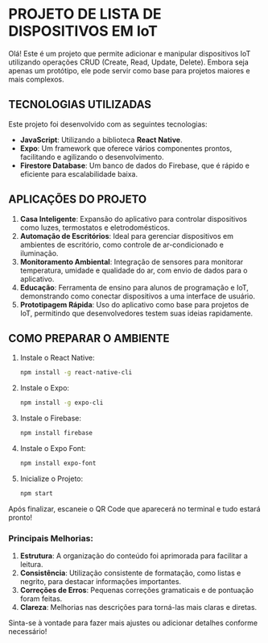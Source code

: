 # PROJETO DE LISTA DE DISPOSITIVOS EM IoT

Olá! Este é um projeto que permite adicionar e manipular dispositivos IoT utilizando operações CRUD (Create, Read, Update, Delete). Embora seja apenas um protótipo, ele pode servir como base para projetos maiores e mais complexos.

## TECNOLOGIAS UTILIZADAS

Este projeto foi desenvolvido com as seguintes tecnologias:

- **JavaScript**: Utilizando a biblioteca **React Native**.
- **Expo**: Um framework que oferece vários componentes prontos, facilitando e agilizando o desenvolvimento.
- **Firestore Database**: Um banco de dados do Firebase, que é rápido e eficiente para escalabilidade baixa.

## APLICAÇÕES DO PROJETO

1. **Casa Inteligente**: Expansão do aplicativo para controlar dispositivos como luzes, termostatos e eletrodomésticos.
2. **Automação de Escritórios**: Ideal para gerenciar dispositivos em ambientes de escritório, como controle de ar-condicionado e iluminação.
3. **Monitoramento Ambiental**: Integração de sensores para monitorar temperatura, umidade e qualidade do ar, com envio de dados para o aplicativo.
4. **Educação**: Ferramenta de ensino para alunos de programação e IoT, demonstrando como conectar dispositivos a uma interface de usuário.
5. **Prototipagem Rápida**: Uso do aplicativo como base para projetos de IoT, permitindo que desenvolvedores testem suas ideias rapidamente.

## COMO PREPARAR O AMBIENTE

1. Instale o React Native:
   ```bash
   npm install -g react-native-cli
2. Instale o Expo:
   ```bash
   npm install -g expo-cli
3. Instale o Firebase:
   ```bash
   npm install firebase
4. Instale o Expo Font:
   ```bash
   npm install expo-font
5. Inicialize o Projeto:
   ```bash
   npm start

Após finalizar, escaneie o QR Code que aparecerá no terminal e tudo estará pronto!


### Principais Melhorias:

1. **Estrutura**: A organização do conteúdo foi aprimorada para facilitar a leitura.
2. **Consistência**: Utilização consistente de formatação, como listas e negrito, para destacar informações importantes.
3. **Correções de Erros**: Pequenas correções gramaticais e de pontuação foram feitas.
4. **Clareza**: Melhorias nas descrições para torná-las mais claras e diretas.

Sinta-se à vontade para fazer mais ajustes ou adicionar detalhes conforme necessário!
